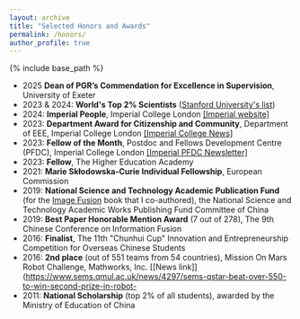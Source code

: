 ```yaml
---
layout: archive
title: "Selected Honors and Awards"
permalink: /honors/
author_profile: true
---
```

{% include base_path %}

- 2025 **Dean of PGR’s Commendation for Excellence in Supervision**, University of Exeter
- 2023 & 2024: **World's Top 2% Scientists** ([Stanford University's list](https://topresearcherslist.com/))
- 2024:  **Imperial People**, Imperial College London [[Imperial website]](https://blogs.imperial.ac.uk/imperial-people/2024/03/11/xingchen-zhang-marie-sklodowska-curie-individual-fellow-department-of-electrical-and-electronic-engineering/)
- 2023: **Department Award for Citizenship and Community**, Department of EEE, Imperial College London [[Imperial College News]](https://www.imperial.ac.uk/news/250163/great-contributions-eee-thanks-celebrates-colleagues/)  
- 2023: **Fellow of the Month**, Postdoc and Fellows Development Centre (PFDC), Imperial College London [[Imperial PFDC Newsletter]](https://icpostdocfellowsdevelopmentcentreepm.newsweaver.com/6fmnosak95/1fftgrnkwzim5ti3wepqzp?lang=en&a=2&p=11850824&t=4496005)
- 2023: **Fellow**,  The Higher Education Academy
- 2021: **Marie Skłodowska-Curie Individual Fellowship**, European Commission
- 2019: **National Science and Technology Academic Publication Fund** (for the [Image Fusion](https://link.springer.com/book/10.1007/978-981-15-4867-3#aboutAuthors) book that I co-authored), the National Science and Technology Academic Works Publishing Fund Committee of China
- 2019: **Best Paper Honorable Mention Award** (7 out of 278), The 9th Chinese Conference on Information Fusion
- 2016:   **Finalist**, The 11th "Chunhui Cup" Innovation and Entrepreneurship Competition for Overseas Chinese Students 
- 2016:   **2nd place** (out of 551 teams from 54 countries), Mission On Mars Robot Challenge, Mathworks, Inc. [[News link]](https://www.sems.qmul.ac.uk/news/4297/sems-qstar-beat-over-550-to-win-second-prize-in-robot-
- 2011: **National Scholarship** (top 2% of all students), awarded by the Ministry of Education of China 
